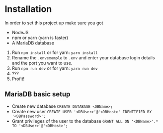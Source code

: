 # Installation

In order to set this project up make sure you got
- NodeJS
- npm or yarn (yarn is faster)
- A MariaDB database

1. Run `npm install` or for yarn: `yarn install`
2. Rename the `.envexample` to `.env` and enter your database login details and the port you want to use.
3. Run `npm run dev` or for yarn: `yarn run dev`
4. ???
5. Profit!

## MariaDB basic setup
- Create new database `CREATE DATABASE <DBName>;`
- Create new user `CREATE USER '<DBUser>'@'<DBHost>' IDENTIFIED BY '<DBPassword>';`
- Grant privileges of the user to the database `GRANT ALL ON '<DBName>'.* TO '<DBUser>'@'<DBHost>';`
